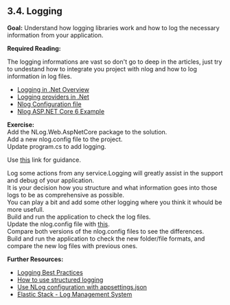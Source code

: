 ## 3.4. Logging

**Goal:** Understand how logging libraries work and how to log the necessary information from your application.

**Required Reading:**

The logging informations are vast so don't go to deep in the articles, just try to undestand how to integrate you project with nlog and how to log information in log files.

 - [Logging in .Net Overview](https://docs.microsoft.com/en-us/dotnet/core/extensions/logging?tabs=command-line)
 - [Logging providers in .Net](https://docs.microsoft.com/en-us/dotnet/core/extensions/logging-providers)
 - [Nlog Configuration file](https://github.com/NLog/NLog/wiki/Configuration-file)
 - [Nlog ASP.NET Core 6 Example](https://github.com/NLog/NLog.Web/tree/master/examples/ASP.NET%20Core%206)

**Exercise:**  
   Add the NLog.Web.AspNetCore package to the solution.  
   Add a new nlog.config file to the project.  
   Update program.cs to add logging.  

   Use [this](https://github.com/NLog/NLog/wiki/Getting-started-with-ASP.NET-Core-6#2-create-a-nlogconfig-file) link for guidance.

   Log some actions from any service.Logging will greatly assist in the support and debug of your application.  
   It is your decision how you structure and what information goes into those logs to be as comprehensive as possible.  
   You can play a bit and add some other logging where you think it whould be more usefull.  
   Build and run the application to check the log files.  
   Update the nlog.config file with [this](https://github.com/msg-CareerPaths/csharp-training/blob/main/resources/images/nlog.config).  
   Compare both versions of the nlog.config files to see the differences.  
   Build and run the application to check the new folder/file formats, and compare the new log files with previous ones.  

**Further Resources:**

 - [Logging Best Practices](https://raygun.com/blog/c-sharp-logging-best-practices/)
 - [How to use structured logging](https://github.com/nlog/nlog/wiki/How-to-use-structured-logging)
 - [Use NLog configuration with appsettings.json](https://github.com/NLog/NLog.Extensions.Logging/wiki/NLog-configuration-with-appsettings.json)
 - [Elastic Stack - Log Management System](https://www.elastic.co/what-is/elk-stack)
 
